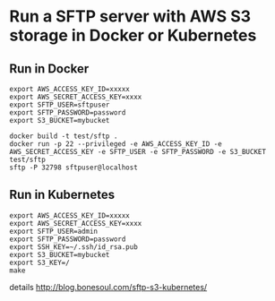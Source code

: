 # Run a SFTP server with AWS S3 storage in Docker or Kubernetes

## Run in Docker
```
export AWS_ACCESS_KEY_ID=xxxxx
export AWS_SECRET_ACCESS_KEY=xxxx
export SFTP_USER=sftpuser
export SFTP_PASSWORD=password
export S3_BUCKET=mybucket

docker build -t test/sftp .
docker run -p 22 --privileged -e AWS_ACCESS_KEY_ID -e AWS_SECRET_ACCESS_KEY -e SFTP_USER -e SFTP_PASSWORD -e S3_BUCKET test/sftp
sftp -P 32798 sftpuser@localhost
```

## Run in Kubernetes
```
export AWS_ACCESS_KEY_ID=xxxxx
export AWS_SECRET_ACCESS_KEY=xxxx
export SFTP_USER=admin
export SFTP_PASSWORD=password
export SSH_KEY=~/.ssh/id_rsa.pub
export S3_BUCKET=mybucket
export S3_KEY=/
make
```

details http://blog.bonesoul.com/sftp-s3-kubernetes/
